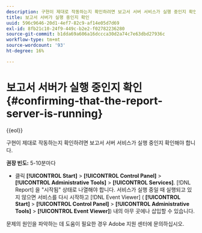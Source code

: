 ```yaml
---
description: 구현이 제대로 작동하는지 확인하려면 보고서 서버 서비스가 실행 중인지 확인해야 합니다.
title: 보고서 서버가 실행 중인지 확인
uuid: 596c9646-20d1-4ef7-82c9-af14e05d7d69
exl-id: 8fb21c10-24f9-449c-b2e2-f02782236280
source-git-commit: b1dda69a606a16dccca30d2a74c7e63dbd27936c
workflow-type: tm+mt
source-wordcount: '93'
ht-degree: 16%

---
```


# 보고서 서버가 실행 중인지 확인{#confirming-that-the-report-server-is-running}

{{eol}}

구현이 제대로 작동하는지 확인하려면 보고서 서버 서비스가 실행 중인지 확인해야 합니다.

**권장 빈도:** 5-10분마다

* 클릭 **[!UICONTROL Start]** > **[!UICONTROL Control Panel]** > **[!UICONTROL Administrative Tools]** > **[!UICONTROL Services]**. [!DNL Report] 을 &quot;시작됨&quot; 상태로 나열해야 합니다. 서비스가 실행 중일 때 실행되고 있지 않으면 서비스를 다시 시작하고 [!DNL Event Viewer] ( **[!UICONTROL Start]** > **[!UICONTROL Control Panel]** > **[!UICONTROL Administrative Tools]** > **[!UICONTROL Event Viewer]**) 내의 아무 곳에나 삽입할 수 있습니다.

문제의 원인을 파악하는 데 도움이 필요한 경우 Adobe 지원 센터에 문의하십시오.
